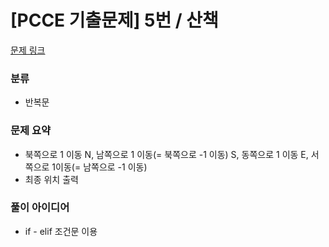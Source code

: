 # [PCCE 기출문제] 5번 / 산책

[문제 링크](https://school.programmers.co.kr/learn/courses/30/lessons/250129)

### 분류
- 반복문

### 문제 요약
- 북쪽으로 1 이동 N, 남쪽으로 1 이동(= 북쪽으로 -1 이동) S, 동쪽으로 1 이동 E, 서쪽으로 1이동(= 남쪽으로 -1 이동)
- 최종 위치 출력

### 풀이 아이디어
- if - elif 조건문 이용